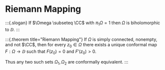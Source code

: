 # Riemann Mapping


:::{.slogan}
If $\Omega \subseteq \CC$ with $\pi_1 \Omega = 1$ then $\Omega$ is biholomorphic to $\DD$.
:::

:::{.theorem title="Riemann Mapping"}
If $\Omega$ is simply connected, nonempty, and not $\CC$, then for every $z_{0}\in \Omega$ there exists a unique conformal map $F:\Omega \to \DD$ such that $F(z_{0}) = 0$ and $F'(z_{0}) > 0$.

Thus any two such sets $\Omega_{1}, \Omega_{2}$ are conformally equivalent.
:::
